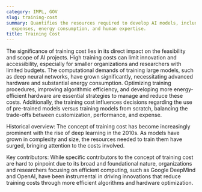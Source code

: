 ```yaml
---
category: IMPL, GOV
slug: training-cost
summary: Quantifies the resources required to develop AI models, including computational
  expenses, energy consumption, and human expertise.
title: Training Cost
---
```


The significance of training cost lies in its direct impact on the feasibility and scope of AI projects. High training costs can limit innovation and accessibility, especially for smaller organizations and researchers with limited budgets. The computational demands of training large models, such as deep neural networks, have grown significantly, necessitating advanced hardware and substantial energy consumption. Optimizing training procedures, improving algorithmic efficiency, and developing more energy-efficient hardware are essential strategies to manage and reduce these costs. Additionally, the training cost influences decisions regarding the use of pre-trained models versus training models from scratch, balancing the trade-offs between customization, performance, and expense.

Historical overview: The concept of training cost has become increasingly prominent with the rise of deep learning in the 2010s. As models have grown in complexity and size, the resources needed to train them have surged, bringing attention to the costs involved.

Key contributors: While specific contributors to the concept of training cost are hard to pinpoint due to its broad and foundational nature, organizations and researchers focusing on efficient computing, such as Google DeepMind and OpenAI, have been instrumental in driving innovations that reduce training costs through more efficient algorithms and hardware optimization.